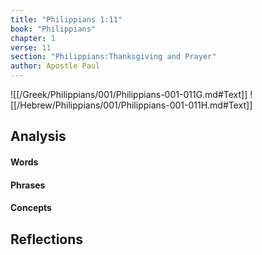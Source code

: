 ```yaml
---
title: "Philippians 1:11"
book: "Philippians"
chapter: 1
verse: 11
section: "Philippians:Thanksgiving and Prayer"
author: Apostle Paul
---
```

![[/Greek/Philippians/001/Philippians-001-011G.md#Text]]
![[/Hebrew/Philippians/001/Philippians-001-011H.md#Text]]

## Analysis

#### Words

#### Phrases

#### Concepts

## Reflections
